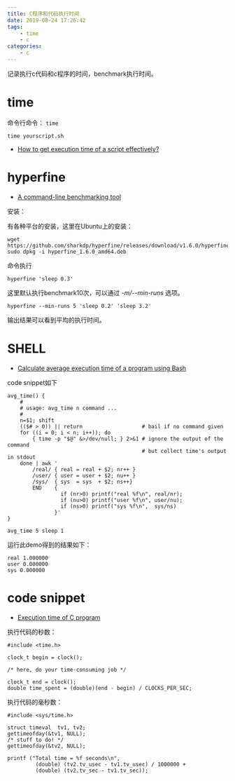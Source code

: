 ```yaml
---
title: C程序和代码执行时间
date: 2019-08-24 17:26:42
tags:
    - time
    - c
categories:
    - c
---
```


记录执行c代码和c程序的时间，benchmark执行时间。

<!-- more -->
# time

命令行命令： `time`

```
time yourscript.sh
```

+ [How to get execution time of a script effectively?](https://unix.stackexchange.com/questions/52313/how-to-get-execution-time-of-a-script-effectively)

# hyperfine

+ [A command-line benchmarking tool](https://github.com/sharkdp/hyperfine)

安装：

有各种平台的安装，这里在Ubuntu上的安装：  

```
wget https://github.com/sharkdp/hyperfine/releases/download/v1.6.0/hyperfine_1.6.0_amd64.deb
sudo dpkg -i hyperfine_1.6.0_amd64.deb
```

命令执行
```
hyperfine 'sleep 0.3'
```

这里默认执行benchmark10次，可以通过 *-m/--min-runs* 选项。  

```
hyperfine --min-runs 5 'sleep 0.2' 'sleep 3.2'
```

输出结果可以看到平均的执行时间。  

# SHELL

+ [Calculate average execution time of a program using Bash](https://stackoverflow.com/questions/54920113/calculate-average-execution-time-of-a-program-using-bash)

code snippet如下

```
avg_time() {
    #
    # usage: avg_time n command ...
    #
    n=$1; shift
    (($# > 0)) || return                   # bail if no command given
    for ((i = 0; i < n; i++)); do
        { time -p "$@" &>/dev/null; } 2>&1 # ignore the output of the command
                                           # but collect time's output in stdout
    done | awk '
        /real/ { real = real + $2; nr++ }
        /user/ { user = user + $2; nu++ }
        /sys/  { sys  = sys  + $2; ns++}
        END    {
                 if (nr>0) printf("real %f\n", real/nr);
                 if (nu>0) printf("user %f\n", user/nu);
                 if (ns>0) printf("sys %f\n",  sys/ns)
               }'
}

avg_time 5 sleep 1
```

运行此demo得到的结果如下：

    real 1.000000
    user 0.000000
    sys 0.000000

# code snippet

+ [Execution time of C program](https://stackoverflow.com/questions/5248915/execution-time-of-c-program)

执行代码的秒数：

```
#include <time.h>

clock_t begin = clock();

/* here, do your time-consuming job */

clock_t end = clock();
double time_spent = (double)(end - begin) / CLOCKS_PER_SEC;
```

执行代码的毫秒数：
```
#include <sys/time.h>

struct timeval  tv1, tv2;
gettimeofday(&tv1, NULL);
/* stuff to do! */
gettimeofday(&tv2, NULL);

printf ("Total time = %f seconds\n",
         (double) (tv2.tv_usec - tv1.tv_usec) / 1000000 +
         (double) (tv2.tv_sec - tv1.tv_sec));
```